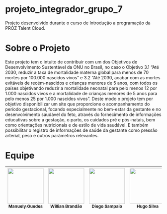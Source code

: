 # projeto_integrador_grupo_7
Projeto desenvolvido durante o curso de Introdução a programação da PROZ Talent Cloud.

# Sobre o Projeto
Este projeto tem o intuito de contribuir com um dos Objetivos de Desenvolvimento Sustentável da ONU no Brasil, no caso o Objetivo 3.1 “Até 2030, reduzir a taxa de mortalidade materna global para menos de 70 mortes por 100.000 nascidos vivos” e 3.2 “Até 2030, acabar com as mortes evitáveis de recém-nascidos e crianças menores de 5 anos, com todos os países objetivando reduzir a mortalidade neonatal para pelo menos 12 por 1.000 nascidos vivos e a mortalidade de crianças menores de 5 anos para pelo menos 25 por 1.000 nascidos vivos”. Deste modo o projeto tem por objetivo disponibilizar um site que proporcione o acompanhamento do período gestacional, focando especialmente no bem-estar da gestante e no desenvolvimento saudável do feto, através do fornecimento de informações educativas sobre a gestação, o parto, os cuidados pré e pós-natais, bem como orientações nutricionais e de estilo de vida saudável. E também possibilitar o registro de informações de saúde da gestante como pressão arterial, peso e outros parâmetros relevantes.

# Equipe
| [<img loading="lazy" src="https://avatars.githubusercontent.com/u/35576266?v=4" width=115><br><sub>Manuely Guedes</sub>](https://github.com/manuely32) | [<img loading="lazy" src="https://avatars.githubusercontent.com/u/63886753?v=4" width=115><br><sub>Willian Brandão</sub>](https://github.com/willian-brandao) | [<img loading="lazy" src="https://avatars.githubusercontent.com/u/79342323?v=4" width=115><br><sub>Diego Sampaio</sub>](https://github.com/DiegoSampaio80) | [<img loading="lazy" src="https://avatars.githubusercontent.com/u/145476600?v=4" width=115><br><sub>Hugo Silva</sub>](https://github.com/Hugodzs) |  
| :---: | :---: | :---: | :---: |
